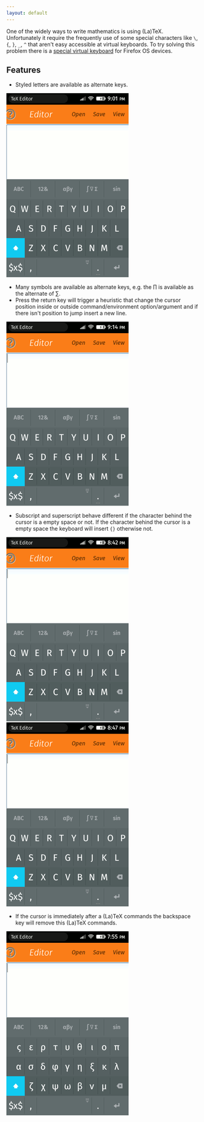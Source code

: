 ```yaml
---
layout: default
---
```


One of the widely ways to write mathematics is using (La)TeX. Unfortunately it
require the frequently use of some special characters like `\`, `{`, `}`, `_`,
`^` that aren't easy accessible at virtual keyboards. To try solving this
problem there is a [special virtual
keyboard](https://marketplace.firefox.com/app/latex-keyboard) for Firefox OS
devices.

## Features

- Styled letters are available as alternate keys.

<img class='hamachi' src="img/styled-letters.gif">

- Many symbols are available as alternate keys, e.g. the ∏ is available as the
  alternate of ∑.
- Press the return key will trigger a heuristic that change the cursor position
  inside or outside command/environment option/argument and if there isn't
  position to jump insert a new line.

<img class='hamachi' src="img/jumps.gif">

- Subscript and superscript behave different if the character behind the cursor
  is a empty space or not. If the character behind the cursor is a empty space
  the keyboard will insert ``{}`` otherwise not.

<img class='hamachi' src="img/script-continue.gif">
<img class='hamachi' src="img/script-new.gif">

- If the cursor is immediately after a (La)TeX commands the backspace key will
  remove this (La)TeX commands.

<img class='hamachi' src="img/backspace.gif">
